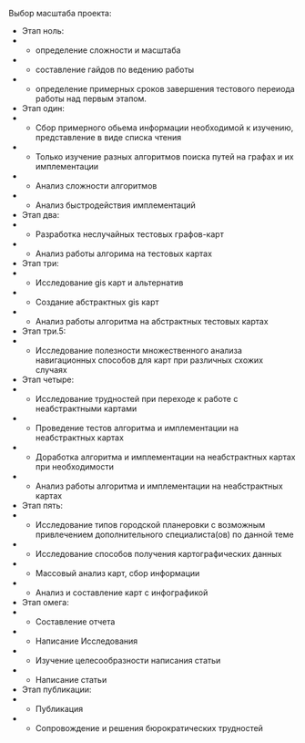 Выбор масштаба проекта:

- Этап ноль:
- - определение сложности и масштаба
- - составление гайдов по ведению работы
- - определение примерных сроков завершения тестового переиода работы над первым этапом.
- Этап один:
- -  Сбор примерного обьема информации необходимой к изучению, представление в виде списка чтения
- -  Только изучение разных алгоритмов поиска путей на графах и их имплементации
- -  Анализ сложности алгоритмов
- -  Анализ быстродействия имплементаций
- Этап два:
- - Разработка неслучайных тестовых графов-карт
- - Анализ работы алгорима на тестовых картах
- Этап три:
- - Исследование gis карт и альтернатив
- - Создание абстрактных gis карт
- - Анализ работы алгоритма на абстрактных тестовых картах
- Этап три.5:
- - Исследование полезности множественного анализа навигационных способов для карт при различных схожих случаях
- Этап четыре:
- - Исследование трудностей при переходе к работе с неабстрактными картами
- - Проведение тестов алгоритма и имплементации на неабстрактных картах
- - Доработка алгоритма и имплементации на неабстрактных картах при необходимости
- - Анализ работы алгоритма и имплементации на неабстрактных картах
- Этап пять:
- - Исследование типов городской планеровки с возможным привлечением дополнительного специалиста(ов) по  данной теме
- - Исследование способов получения картографических данных
- - Массовый анализ карт, сбор информации
- - Анализ и составление карт с инфографикой
- Этап омега:
- - Составление отчета
- - Написание Исследования
- - Изучение целесообразности написания статьи
- - Написание статьи
- Этап публикации:
- - Публикация
- - Сопровождение и решения бюрократических трудностей
